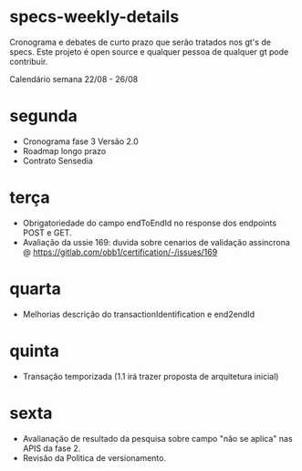 # specs-weekly-details

Cronograma e debates de curto prazo que serão tratados nos gt's de specs. 
Este projeto é open source e qualquer pessoa de qualquer gt pode contribuir.

Calendário semana 22/08 - 26/08 

# segunda
- Cronograma fase 3 Versão 2.0
- Roadmap longo prazo
- Contrato Sensedia
# terça
- Obrigatoriedade do campo endToEndId no response dos endpoints
POST e GET. 
- Avaliação da ussie 169: duvida sobre cenarios de validação assincrona @ https://gitlab.com/obb1/certification/-/issues/169
# quarta
-  Melhorias descrição do transactionIdentification e end2endId
# quinta
- Transação temporizada (1.1 irá trazer proposta de arquitetura inicial)
# sexta
- Avalianação de resultado da pesquisa sobre campo "não se aplica" nas APIS da fase 2. 
- Revisão da Politica de versionamento.
